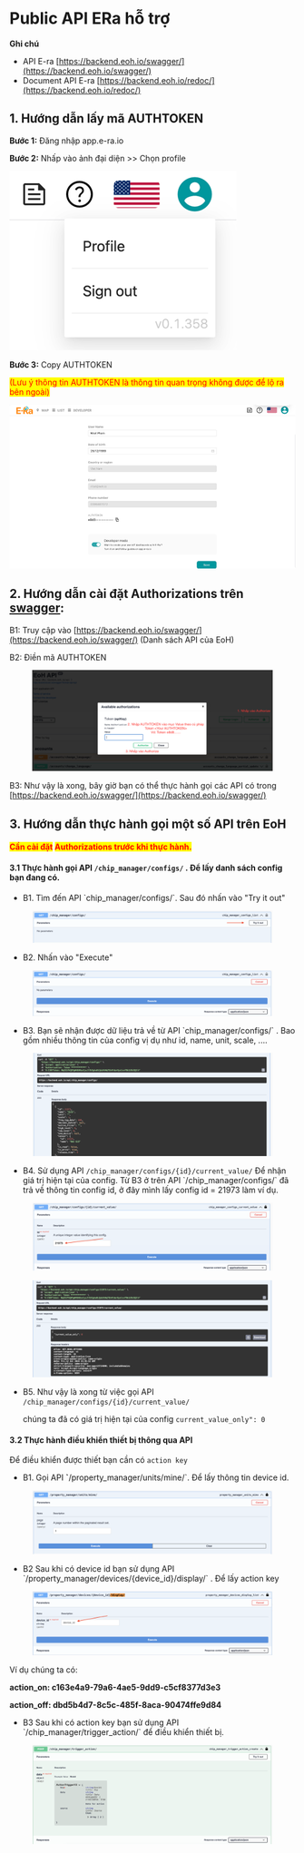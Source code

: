 # Public API ERa hỗ trợ

**Ghi chú**

* API E-ra [https://backend.eoh.io/swagger/](https://backend.eoh.io/swagger/)
* Document API E-ra [https://backend.eoh.io/redoc/](https://backend.eoh.io/redoc/)

## 1. Hướng dẫn lấy mã AUTHTOKEN

**Bước 1:** Đăng nhập app.e-ra.io

**Bước 2:** Nhấp vào ảnh đại diện >> Chọn profile

![](<.gitbook/assets/image (74).png>)

**Bước 3:** Copy AUTHTOKEN&#x20;

<mark style="color:red;">(Lưu ý thông tin AUTHTOKEN là thông tin quan trọng không được để lộ ra bên ngoài)</mark>

![](<.gitbook/assets/image (68).png>)

## 2. **Hướng dẫn cài đặt A**uthorizations **trên** [swagger](https://backend.eoh.io/swagger/):&#x20;

B1: Truy cập vào [https://backend.eoh.io/swagger/](https://backend.eoh.io/swagger/) (Danh sách API của EoH)

B2: Điền mã AUTHTOKEN

<figure><img src=".gitbook/assets/Screenshot 2024-07-12 at 17.49.02.png" alt=""><figcaption></figcaption></figure>

B3: Như vậy là xong, bây giờ bạn có thể thực hành gọi các API có trong [https://backend.eoh.io/swagger/](https://backend.eoh.io/swagger/)

## 3. **Hướng dẫn thực hành gọi một số API trên EoH**

#### <mark style="color:red;">Cần cài đặt</mark> <mark style="color:red;"></mark><mark style="color:red;">**A**</mark><mark style="color:red;">uthorizations trước khi thực hành.</mark>

#### 3.1 Thực hành gọi API `/chip_manager/configs/` . Để lấy danh sách config bạn đang có.

* B1. Tìm đến API \`chip\_manager/configs/\`. Sau đó nhấn vào "Try it out"

<figure><img src=".gitbook/assets/Screenshot 2024-07-12 at 22.19.59.png" alt=""><figcaption></figcaption></figure>

* B2. Nhấn vào "Execute"

<figure><img src=".gitbook/assets/Screenshot 2024-07-12 at 22.26.03.png" alt=""><figcaption></figcaption></figure>

* B3. Bạn sẽ nhận được dữ liệu trả về từ API \`chip\_manager/configs/\` . Bao gồm nhiều thông tin của config vị dụ như id, name, unit, scale, ....

<figure><img src=".gitbook/assets/Screenshot 2024-07-12 at 22.29.23.png" alt=""><figcaption></figcaption></figure>

* B4. Sử dụng API `/chip_manager/configs/{id}/current_value/` Để nhận giá trị hiện tại của config.  Từ B3 ở trên API \`/chip\_manager/configs/\` đã trả về thông tin config id, ở đây mình lấy config id = 21973 làm ví dụ.

<figure><img src=".gitbook/assets/Screenshot 2024-07-12 at 22.32.38.png" alt=""><figcaption></figcaption></figure>

<figure><img src=".gitbook/assets/Screenshot 2024-07-12 at 22.38.29.png" alt=""><figcaption></figcaption></figure>

*   B5. Như vậy là xong từ việc gọi  API `/chip_manager/configs/{id}/current_value/`&#x20;

    chúng ta đã có giá trị hiện tại của config `current_value_only": 0`

#### **3.2 Thực hành điều khiển thiết bị thông qua API**

Để điều khiển được thiết bạn cần có `action key`

* B1. Gọi API **\`**/property\_manager/units/mine/\`. Để lấy thông tin device id.

<figure><img src=".gitbook/assets/Screenshot 2024-07-12 at 23.14.43.png" alt=""><figcaption></figcaption></figure>

* B2 Sau khi có device id bạn sử dụng API \`/property\_manager/devices/{device\_id}/display/\` . Để lấy action key&#x20;

<figure><img src=".gitbook/assets/Screenshot 2024-07-12 at 23.19.14.png" alt=""><figcaption></figcaption></figure>

Ví dụ chúng ta có:

**action\_on: c163e4a9-79a6-4ae5-9dd9-c5cf8377d3e3**

**action\_off: dbd5b4d7-8c5c-485f-8aca-90474ffe9d84**

* B3 Sau khi có action key bạn sử dụng API \`/chip\_manager/trigger\_action/\` để điều khiển thiết bị.

<figure><img src=".gitbook/assets/Screenshot 2024-07-12 at 23.23.32.png" alt=""><figcaption></figcaption></figure>

